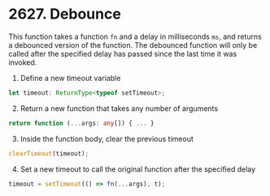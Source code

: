 # 2627. Debounce

This function takes a function `fn` and a delay in milliseconds `ms`, and returns a debounced version of the function. The debounced function will only be called after the specified delay has passed since the last time it was invoked.

1. Define a new timeout variable
```ts
let timeout: ReturnType<typeof setTimeout>;
```

2. Return a new function that takes any number of arguments
```ts
return function (...args: any[]) { ... }
```

3.  Inside the function body, clear the previous timeout
```ts
clearTimeout(timeout);
```

4. Set a new timeout to call the original function after the specified delay
```ts
timeout = setTimeout(() => fn(...args), t);
```

